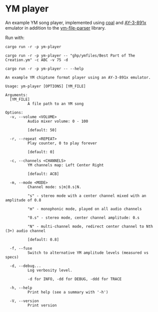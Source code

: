 YM player
=========

An example YM song player, implemented using [cpal] and [AY-3-891x] emulator in addition to the [ym-file-parser] library.

Run with:

```
cargo run -r -p ym-player
```

```
cargo run -r -p ym-player -- "ghp/ymfiles/Best Part of The Creation.ym" -c ABC -v 75 -d
```

```
cargo run -r -p ym-player -- --help

An example YM chiptune format player using an AY-3-891x emulator.

Usage: ym-player [OPTIONS] [YM_FILE]

Arguments:
  [YM_FILE]
          A file path to an YM song

Options:
  -v, --volume <VOLUME>
          Audio mixer volume: 0 - 100

          [default: 50]

  -r, --repeat <REPEAT>
          Play counter, 0 to play forever

          [default: 0]

  -c, --channels <CHANNELS>
          YM channels map: Left Center Right

          [default: ACB]

  -m, --mode <MODE>
          Channel mode: s|m|0.s|N.

          "s" - stereo mode with a center channel mixed with an amplitude of 0.8

          "m" - monophonic mode, played on all audio channels

          "0.s" - stereo mode, center channel amplitude: 0.s

          "N" - multi-channel mode, redirect center channel to Nth (3+) audio channel

          [default: 0.8]

  -f, --fuse
          Switch to alternative YM amplitude levels (measured vs specs)

  -d, --debug...
          Log verbosity level.

          -d for INFO, -dd for DEBUG, -ddd for TRACE

  -h, --help
          Print help (see a summary with '-h')

  -V, --version
          Print version
```

[cpal]: https://crates.io/crates/cpal
[AY-3-891x]: https://docs.rs/spectrusty-peripherals/latest/spectrusty_peripherals/ay/index.html
[ym-file-parser]: https://royaltm.github.io/rust-ym-file-parser/
